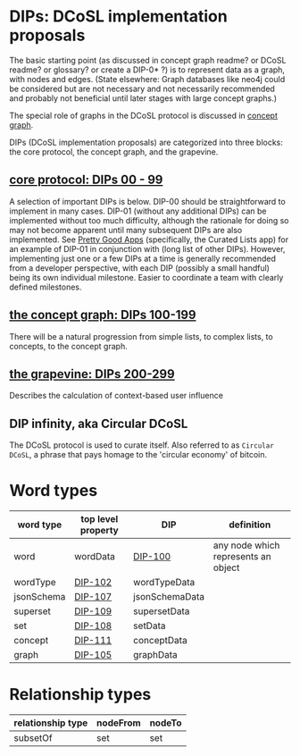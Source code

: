 # DIPs: DCoSL implementation proposals

The basic starting point (as discussed in concept graph readme? or DCoSL readme? or glossary? or create a DIP-0* ?) is to represent data as a graph, with nodes and edges. (State elsewhere: Graph databases like neo4j could be considered but are not necessary and not necessarily recommended and probably not beneficial until later stages with large concept graphs.)

The special role of graphs in the DCoSL protocol is discussed in [concept graph](dips/conceptGraph/README.md).

DIPs (DCoSL implementation proposals) are categorized into three blocks: the core protocol, the concept graph, and the grapevine.

## [core protocol: DIPs 00 - 99](coreProtocol)

A selection of important DIPs is below. DIP-00 should be straightforward to implement in many cases. DIP-01 (without any additional DIPs) can be implemented without too much difficulty, although the rationale for doing so may not become apparent until many subsequent DIPs are also implemented. See [Pretty Good Apps](https://github.com/wds4/pretty-good) (specifically, the Curated Lists app) for an example of DIP-01 in conjunction with (long list of other DIPs). However, implementing just one or a few DIPs at a time is generally recommended from a developer perspective, with each DIP (possibly a small handful) being its own individual milestone. Easier to coordinate a team with clearly defined milestones.

## [the concept graph: DIPs 100-199](conceptGraph)

There will be a natural progression from simple lists, to complex lists, to concepts, to the concept graph.

## [the grapevine: DIPs 200-299](grapevine)

Describes the calculation of context-based user influence

## DIP infinity, aka Circular DCoSL

The DCoSL protocol is used to curate itself. Also referred to as `Circular DCoSL`, a phrase that pays homage to the 'circular economy' of bitcoin.

# Word types

| word type | top level property | DIP | definition |
| ----- | ----- | ----- | ----- |
| word | wordData | [DIP-100](dips/conceptGraph/100.md) | any node which represents an object |
| wordType | [DIP-102](dips/conceptGraph/102.md) | wordTypeData | |
| jsonSchema | [DIP-107](dips/conceptGraph/107.md) | jsonSchemaData | |
| superset | [DIP-109](dips/conceptGraph/109.md) | supersetData | |
| set | [DIP-108](dips/conceptGraph/108.md) | setData | |
| concept | [DIP-111](dips/conceptGraph/111.md) | conceptData | |
| graph | [DIP-105](dips/conceptGraph/105.md) | graphData | |

# Relationship types

| relationship type | nodeFrom | nodeTo |
| ----- | ----- | ----- |
| subsetOf | set | set |

